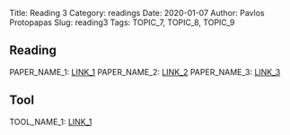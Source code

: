Title: Reading 3 
Category: readings
Date: 2020-01-07
Author: Pavlos Protopapas
Slug: reading3
Tags: TOPIC_7, TOPIC_8, TOPIC_9

## Reading

PAPER_NAME_1: [LINK_1](https://arxiv.org/abs/1411.1792)
PAPER_NAME_2: [LINK_2](https://arxiv.org/abs/1411.1792)
PAPER_NAME_3: [LINK_3](https://arxiv.org/abs/1411.1792)

## Tool

TOOL_NAME_1: [LINK_1](https://docs.continuum.io/anaconda/)